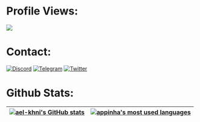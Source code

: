 # Profile Views:
![](https://komarev.com/ghpvc/?username=SincerelyFair&color=blueviolet)

# Contact:
[![Discord](https://img.shields.io/badge/Discord-%235865F2.svg?style=for-the-badge&logo=discord&logoColor=white)](https://discord.com/users/265596002306621440)
[![Telegram](https://img.shields.io/badge/Telegram-2CA5E0?style=for-the-badge&logo=telegram&logoColor=white)](https://t.me/fair_s)
[![Twitter](https://img.shields.io/badge/Twitter-%231DA1F2.svg?style=for-the-badge&logo=Twitter&logoColor=white)](https://twitter.com/Ph41r)

# Github Stats:      
| [![ael-khni's GitHub stats](https://github-readme-stats.vercel.app/api?username=SincerelyFair&count_private=true&show_icons=true&hide=issues&hide_border=true&theme=jolly)](https://github.com/SincerelyFair?tab=repositories) | [![appinha's most used languages](https://github-readme-stats.vercel.app/api/top-langs/?username=SincerelyFair&layout=compact&hide_border=true&theme=jolly)](https://github.com/SincerelyFair?tab=repositories) |
|:-:|:-:|
